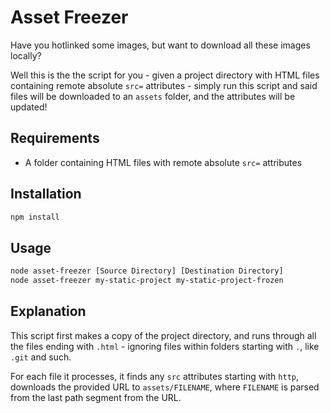 # Asset Freezer

Have you hotlinked some images, but want to download all these images locally?

Well this is the the script for you - given a project directory with HTML files containing remote absolute `src=` attributes - simply run this script and said files will be downloaded to an `assets` folder, and the attributes will be updated!

## Requirements

- A folder containing HTML files with remote absolute `src=` attributes

## Installation

```sh
npm install
```

## Usage

```sh
node asset-freezer [Source Directory] [Destination Directory]
node asset-freezer my-static-project my-static-project-frozen
```

## Explanation

This script first makes a copy of the project directory, and runs through all the files ending with `.html` - ignoring files within folders starting with `.`, like `.git` and such.

For each file it processes, it finds any `src` attributes starting with `http`, downloads the provided URL to `assets/FILENAME`, where `FILENAME` is parsed from the last path segment from the URL.
